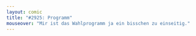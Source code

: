 ```yaml
---
layout: comic
title: "#2925: Programm"
mouseover: "Mir ist das Wahlprogramm ja ein bisschen zu einseitig."
---
```

